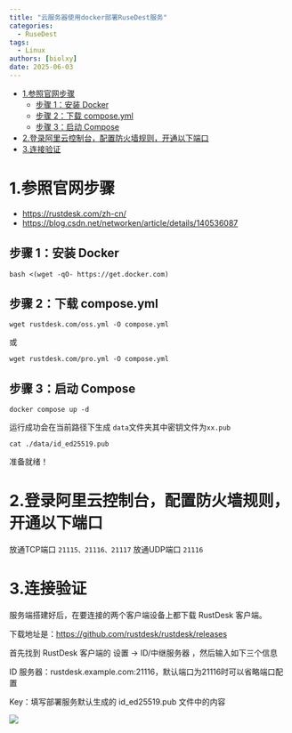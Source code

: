 ```yaml
---
title: "云服务器使用docker部署RuseDest服务"
categories:
  - RuseDest
tags:
  - Linux
authors: [biolxy]
date: 2025-06-03
---
```



- [1.参照官网步骤](#1参照官网步骤)
  - [步骤 1：安装 Docker](#步骤-1安装-docker)
  - [步骤 2：下载 compose.yml](#步骤-2下载-composeyml)
  - [步骤 3：启动 Compose](#步骤-3启动-compose)
- [2.登录阿里云控制台，配置防火墙规则，开通以下端口](#2登录阿里云控制台配置防火墙规则开通以下端口)
- [3.连接验证](#3连接验证)




# 1.参照官网步骤

- https://rustdesk.com/zh-cn/
- https://blog.csdn.net/networken/article/details/140536087

## 步骤 1：安装 Docker

    bash <(wget -qO- https://get.docker.com)

## 步骤 2：下载 compose.yml

    wget rustdesk.com/oss.yml -O compose.yml

或

    wget rustdesk.com/pro.yml -O compose.yml

## 步骤 3：启动 Compose

    docker compose up -d

运行成功会在当前路径下生成 `data`文件夹其中密钥文件为`xx.pub`

    cat ./data/id_ed25519.pub

准备就绪！


# 2.登录阿里云控制台，配置防火墙规则，开通以下端口

放通TCP端口 `21115、21116、21117`
放通UDP端口 `21116`

# 3.连接验证
服务端搭建好后，在要连接的两个客户端设备上都下载 RustDesk 客户端。

下载地址是：https://github.com/rustdesk/rustdesk/releases

首先找到 RustDesk 客户端的 设置 -> ID/中继服务器 ，然后输入如下三个信息

ID 服务器：rustdesk.example.com:21116，默认端口为21116时可以省略端口配置

Key：填写部署服务默认生成的 id_ed25519.pub 文件中的内容

![](https://i-blog.csdnimg.cn/direct/02e393322bf24ed9b16456845f83d291.png)

